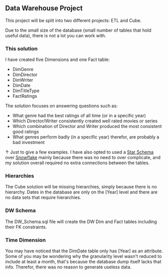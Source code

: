 ## Data Warehouse Project

This project will be split into two different projects: ETL and Cube.

Due to the small size of the database (small number of tables that hold useful data), there is not a lot you can work with.

### This solution
I have created five Dimensions and one Fact table: 

 - DimGenre
 - DimDirector
 - DimWriter
 - DimDate
 - DimTitleType
 - FactRatings

The solution focuses on answering questions such as:

 - What genre had the best ratings of all time (or in a specific year)
 - Which Director/Writer consistently created well rated movies or series
 - Which combination of Director and Writer produced the most consistent good ratings
 - What genres perform badly (in a specific year) therefor, are probably a bad investment

↑ Just to give a few examples. I have also opted to used a [Star Schema](https://docs.microsoft.com/en-us/power-bi/guidance/star-schema) over [Snowflake](https://docs.microsoft.com/en-us/analysis-services/multidimensional-models-olap-logical-dimension-objects/dimensions-introduction) mainly because there was no need to over complicate, and my solution overall required no extra connections between the tables.

### Hierarchies 
The Cube solution will be missing hierarchies, simply because there is no hierarchy. Dates in the database are only on the [Year] level and there are no data sets that require hierarchies.

### DW Schema
The DW_Schema.sql file will create the DW Dim and Fact tables including their FK constraints.

### Time Dimension
You may have noticed that the DimDate table only has [Year] as an attribute. Some of you may be wondering why the granularity level wasn't reduced to include at least a month, that's because the database dump itself lacks that info. Therefor, there was no reason to generate useless data.
